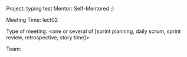 Project: typing test
Mentor: Self-Mentored ;)

Meeting Time: lect02

Type of meeting: <one or several of [sprint planning, daily scrum, sprint review, retrospective, story time]>

Team: 
